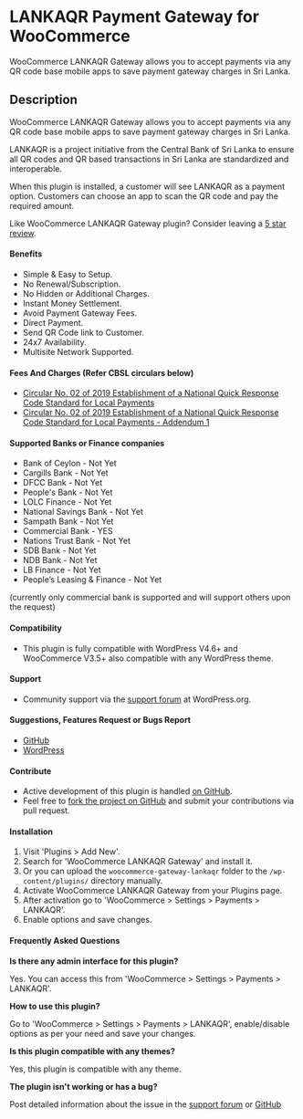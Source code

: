 # LANKAQR Payment Gateway for WooCommerce
WooCommerce LANKAQR Gateway allows you to accept payments via any QR code base mobile apps to save payment gateway charges in Sri Lanka.

## Description

WooCommerce LANKAQR Gateway allows you to accept payments via any QR code base mobile apps to save payment gateway charges in Sri Lanka.

LANKAQR is a project initiative from the Central Bank of Sri Lanka to ensure all QR codes and QR based transactions in Sri Lanka are standardized and interoperable.

When this plugin is installed, a customer will see LANKAQR as a payment option. Customers can choose an app to scan the QR code and pay the required amount.

Like WooCommerce LANKAQR Gateway plugin? Consider leaving a [5 star review](https://wordpress.org/support/plugin/woocommerce-gateway-lankaqr/reviews/?rate=5#new-post).

#### Benefits

* Simple & Easy to Setup.
* No Renewal/Subscription.
* No Hidden or Additional Charges.
* Instant Money Settlement.
* Avoid Payment Gateway Fees.
* Direct Payment.
* Send QR Code link to Customer.
* 24x7 Availability.
* Multisite Network Supported.


#### Fees And Charges (Refer CBSL circulars below)
* [Circular No. 02 of 2019 Establishment of a National Quick Response Code Standard for Local Payments](https://www.lankaclear.com/assets/images/products/products-and-services/lankaqr/circular-no-02-of-2019-lankaqr.pdf)
* [Circular No. 02 of 2019 Establishment of a National Quick Response Code Standard for Local Payments - Addendum 1](https://www.lankaclear.com/assets/images/products/products-and-services/lankaqr/circular-no-02-of-2019-lankaqr-addendum-1.pdf)

#### Supported Banks or Finance companies
* Bank of Ceylon - Not Yet
* Cargills Bank - Not Yet
* DFCC Bank - Not Yet
* People's Bank - Not Yet
* LOLC Finance - Not Yet
* National Savings Bank - Not Yet
* Sampath Bank - Not Yet
* Commercial Bank - YES
* Nations Trust Bank - Not Yet
* SDB Bank - Not Yet
* NDB Bank - Not Yet
* LB Finance - Not Yet
* People’s Leasing & Finance - Not Yet

(currently only commercial bank is supported and will support others upon the request)

#### Compatibility
* This plugin is fully compatible with WordPress V4.6+ and WooCommerce V3.5+ also compatible with any WordPress theme.

#### Support
* Community support via the [support forum](https://wordpress.org/support/plugin/woocommerce-gateway-lankaqr) at WordPress.org.

#### Suggestions, Features Request or Bugs Report
* [GitHub](https://github.com/madurapa/woocommerce-gateway-lankaqr/issues)
* [WordPress](https://wordpress.org/support/plugin/woocommerce-gateway-lankaqr)

#### Contribute
* Active development of this plugin is handled [on GitHub](https://github.com/madurapa/woocommerce-gateway-lankaqr).
* Feel free to [fork the project on GitHub](https://github.com/madurapa/woocommerce-gateway-lankaqr) and submit your contributions via pull request.

#### Installation

1. Visit 'Plugins > Add New'.
1. Search for 'WooCommerce LANKAQR Gateway' and install it.
1. Or you can upload the `woocommerce-gateway-lankaqr` folder to the `/wp-content/plugins/` directory manually.
1. Activate WooCommerce LANKAQR Gateway from your Plugins page.
1. After activation go to 'WooCommerce > Settings > Payments > LANKAQR'.
1. Enable options and save changes.

#### Frequently Asked Questions

__Is there any admin interface for this plugin?__

Yes. You can access this from 'WooCommerce > Settings > Payments > LANKAQR'.

__How to use this plugin?__

Go to 'WooCommerce > Settings > Payments > LANKAQR', enable/disable options as per your need and save your changes.

__Is this plugin compatible with any themes?__

Yes, this plugin is compatible with any theme.

__The plugin isn't working or has a bug?__

Post detailed information about the issue in the [support forum](https://wordpress.org/support/plugin/woocommerce-gateway-lankaqr) or [GitHub](https://github.com/madurapa/woocommerce-gateway-lankaqr/issues)
